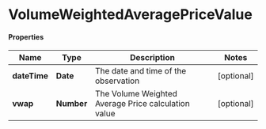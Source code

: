 # VolumeWeightedAveragePriceValue

#### Properties
Name | Type | Description | Notes
------------ | ------------- | ------------- | -------------
**dateTime** | **Date** | The date and time of the observation | [optional] 
**vwap** | **Number** | The Volume Weighted Average Price calculation value | [optional] 



